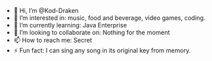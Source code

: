 - 👋 Hi, I’m @Kod-Draken
- 👀 I’m interested in: music, food and beverage, video games, coding.
- 🌱 I’m currently learning: Java Enterprise
- 💞️ I’m looking to collaborate on: Nothing for the moment
- 📫 How to reach me: Secret
- ⚡ Fun fact: I can sing any song in its original key from memory.

<!---
Kod-Draken/Kod-Draken is a ✨ special ✨ repository because its `README.md` (this file) appears on your GitHub profile.
You can click the Preview link to take a look at your changes.
--->
